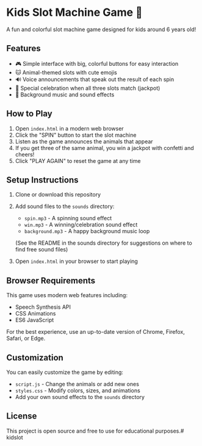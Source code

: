# Kids Slot Machine Game 🎰

A fun and colorful slot machine game designed for kids around 6 years old!

## Features

- 🎮 Simple interface with big, colorful buttons for easy interaction
- 🐱 Animal-themed slots with cute emojis
- 🔊 Voice announcements that speak out the result of each spin
- 🎉 Special celebration when all three slots match (jackpot)
- 🎵 Background music and sound effects

## How to Play

1. Open `index.html` in a modern web browser
2. Click the "SPIN" button to start the slot machine
3. Listen as the game announces the animals that appear
4. If you get three of the same animal, you win a jackpot with confetti and cheers!
5. Click "PLAY AGAIN" to reset the game at any time

## Setup Instructions

1. Clone or download this repository
2. Add sound files to the `sounds` directory:
   - `spin.mp3` - A spinning sound effect
   - `win.mp3` - A winning/celebration sound effect
   - `background.mp3` - A happy background music loop
   
   (See the README in the sounds directory for suggestions on where to find free sound files)
3. Open `index.html` in your browser to start playing

## Browser Requirements

This game uses modern web features including:
- Speech Synthesis API
- CSS Animations
- ES6 JavaScript

For the best experience, use an up-to-date version of Chrome, Firefox, Safari, or Edge.

## Customization

You can easily customize the game by editing:
- `script.js` - Change the animals or add new ones
- `styles.css` - Modify colors, sizes, and animations
- Add your own sound effects to the `sounds` directory

## License

This project is open source and free to use for educational purposes.# kidslot
